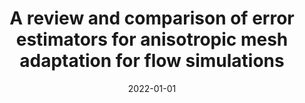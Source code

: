---
title: "A review and comparison of error estimators for anisotropic mesh adaptation for flow simulations"
collection: publications
permalink: /publication/2022-A-review-and-comparison-of-error-estimators-for-anisotropic-mesh-adaptation-for-flow-simulations
excerpt: 'Automated mesh adaptation is known to be an efficient way to control discretization errors in Computational Fluid Dynamics (CFD) simulations. It offers the added advantage that the user only needs to have a minimal expertise in generating appropriate meshes, which is the biggest bottleneck in current CFD workflows. For anisotropic, or highly stretched, simplex (triangles in 2D and tetrahedra in 3D) meshes, the concept of a metric field, that describes a continuous mesh, offers a convenient way to describe the shape and size of mesh elements. Error estimators can be derived and optimized on this continuous mesh to get the optimal metric field, which can be used to generate the corresponding mesh using a metric-conforming mesh generator. The current work aims to review the various error estimators and the corresponding metric fields available for anisotropic mesh adaptation, and compare their mesh convergence behavior for various flow problems. Mathematical formulations are also briefly described here for many of those methods to understand their differences, including the underlying local error estimators used for the global analytic optimization. The metric fields include both solution-based ones that control interpolation error of a scalar field in Lq norm, and also adjoint-based ones that control the error in a particular output functional. All the metric fields considered in this work are implemented in NASA’s open-source grid mechanics package, refine, and FUN3D-SFE, a finite-element solver, is used for the primal and the adjoint solutions. Mesh convergences of output quantities are compared for various benchmark problems, including inviscid and laminar flows around the ONERA M6 wing, supersonic inviscid flow over a low-boom aircraft, and RANS turbulent flow around a high-lift configuration.'
date: 2022-01-01
venue: 'Computers & Fluids'
paperurl: 'https://www.sciencedirect.com/science/article/pii/S0045793021003601'
citation: 'Aravind Balan, Michael Park, Stephen Wood, W. Anderson, Ajay Rangarajan, Devina Sanjaya, Georg May. &quot;A review and comparison of error estimators for anisotropic mesh adaptation for flow simulations.&quot; <i>Computers & Fluids</i>. 2022, Vol. 234, pp.105259.'
---